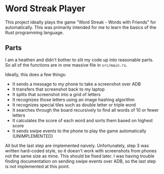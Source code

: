 # Word Streak Player

This project ideally plays the game "Word Streak - Words with Friends" for automatically. 
This was primarily intended for me to learn the basics of the Rust programming language. 

## Parts

I am a heathen and didn't bother to slit my code up into reasonable parts. So all of the functions are in one massive file in `src/main.rs`.

Ideally, this does a few things:
- It sends a message to my phone to take a screenshot over ADB
- It transfers that screenshot back to my laptop
- It splits that screenshot into a grid of letters
- It recognizes those letters using an image hashing algorithm
- It recognizes special tiles such as double letter or triple word
- It searches through the board recursively to find all words of 10 or fewer letters
- It calculates the score of each word and sorts them based on highest score
- It sends swipe events to the phone to play the game automatically (UNIMPLEMENTED)

All but the last step are implemented naively. Unfortunately, step 3 was written hard-coded style, so it doesn't work with screenshots from phones not the same size as mine. This should be fixed later. I was having trouble finding documentation on sending swipe events over ADB, so the last step is not implemented at this point.
